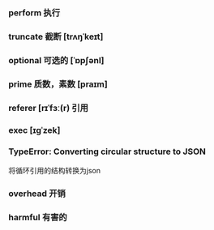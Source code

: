 ### perform  执行


### truncate 截断 [trʌŋˈkeɪt]

### optional 可选的 [ˈɒpʃənl]


### prime 质数，素数  [praɪm] 

### referer  [rɪˈfɜː(r)  引用


###  exec   [ɪɡˈzek]


### TypeError: Converting circular structure to JSON 
将循环引用的结构转换为json

### overhead 开销

### harmful 有害的